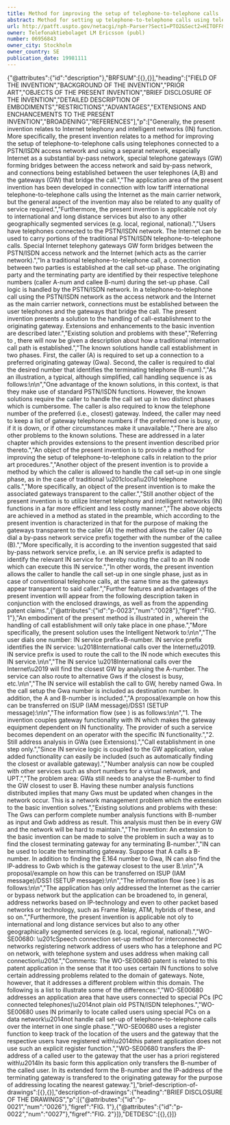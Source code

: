 ```yaml
---
title: Method for improving the setup of telephone-to-telephone calls
abstract: Method for setting up telephone-to-telephone calls using telephones connected to a PSTN/ISDN access network and using a separate packet-switched network as a by-pass network, wherein telephone gateways (GW) provide bridges between the access network and the by-pass network, and connections are established between a calling party (A) telephone and a first gateway (GWa) and between a second gateway (GWb) and a called party (B) telephone. The method includes the steps of: dialing, by a calling party (A) in a one-step procedure, a by-pass network service prefix together with the number of a called party (B), wherein the by-pass network service prefix includes an IN-service prefix; and analyzing the by-pass network service prefix to identify the relevant IN service for thereby routing the call to an IN node which can execute the IN service, the IN service establishing a call to a first gateway (GWa) selected from one of a plurality of gateways (GW), whereby the first gateway is made service transparent to the calling party (A).
url: http://patft.uspto.gov/netacgi/nph-Parser?Sect1=PTO2&Sect2=HITOFF&p=1&u=%2Fnetahtml%2FPTO%2Fsearch-adv.htm&r=1&f=G&l=50&d=PALL&S1=06956843&OS=06956843&RS=06956843
owner: Telefonaktiebolaget LM Ericsson (publ)
number: 06956843
owner_city: Stockholm
owner_country: SE
publication_date: 19981111
---
```


{"@attributes":{"id":"description"},"BRFSUM":[{},{}],"heading":["FIELD OF THE INVENTION","BACKGROUND OF THE INVENTION","PRIOR ART","OBJECTS OF THE PRESENT INVENTION","BRIEF DISCLOSURE OF THE INVENTION","DETAILED DESCRIPTION OF EMBODIMENTS","RESTRICTIONS","ADVANTAGES","EXTENSIONS AND ENCHANCEMENTS TO THE PRESENT INVENTION","BROADENING","REFERENCES"],"p":["Generally, the present invention relates to Internet telephony and intelligent networks (IN) function. More specifically, the present invention relates to a method for improving the setup of telephone-to-telephone calls using telephones connected to a PSTN\/ISDN access network and using a separat network, especially Internet as a substantial by-pass network, special telephone gateways (GW) forming bridges between the access network and said by-pass network, and connections being established between the user telephones (A,B) and the gateways (GW) that bridge the call.","The application area of the present invention has been developed in connection with low tariff international telephone-to-telephone calls using the Internet as the main carrier network, but the general aspect of the invention may also be related to any quality of service required.","Furthermore, the present invention is applicable not oly to international and long distance services but also to any other geographically segmented services (e.g. local, regional, national).","Users have telephones connected to the PSTN\/ISDN network. The Internet can be used to carry portions of the traditional PSTN\/ISDN telephone-to-telephone calls. Special Internet telephony gateways GW form bridges between the PSTN\/ISDN access network and the Internet (which acts as the carrier network).","In a traditional telephone-to-telephone call, a connection between two parties is established at the call set-up phase. The originating party and the terminating party are identified by their respective telephone numbers (caller A-num and callee B-num) during the set-up phase. Call logic is handled by the PSTN\/ISDN network. In a telephone-to-telephone call using the PSTN\/ISDN network as the access network and the Internet as the main carrier network, connections must be established between the user telephones and the gateways that bridge the call. The present invention presents a solution to the handling of call-establishment to the originating gateway. Extensions and enhancements to the basic invention are described later.","Existing solution and problems with these","Referring to , there will now be given a description about how a traditional internation call path is established.","The known solutions handle call establishment in two phases. First, the caller (A) is required to set up a connection to a preferred originating gateway (Gwa). Second, the caller is required to dial the desired number that identifies the terminating telephone (B-num).","As an illustration, a typical, although simplified, call handling sequence is as follows:\n\n","One advantage of the known solutions, in this context, is that they make use of standard PSTN\/ISDN functions. However, the known solutions require the caller to handle the call set up in two distinct phases which is cumbersome. The caller is also required to know the telephone number of the preferred (i.e., closest) gateway. Indeed, the caller may need to keep a list of gateway telephone numbers if the preferred one is busy, or if it is down, or if other circumstances make it unavailable.","There are also other problems to the known solutions. These are addressed in a later chapter which provides extensions to the present invention described prior thereto.","An object of the present invention is to provide a method for improving the setup of telephone-to-telephone calls in relation to the prior art procedures.","Another object of the present invention is to provide a method by which the caller is allowed to handle the call set-up in one single phase, as in the case of traditional \u201clocal\u201d telephone calls.","More specifically, an object of the present invention is to make the associated gateways transparent to the caller.","Still another object of the present invention is to utilize Internet telephony and intelligent networks (IN) functions in a far more efficient and less costly manner.","The above objects are achieved in a method as stated in the preamble, which according to the present invention is characterized in that for the purpose of making the gateways transparent to the caller (A) the method allows the caller (A) to dial a by-pass network service prefix together with the number of the callee (B).","More specifically, it is according to the invention suggested that said by-pass network service prefix, i.e. an IN service prefix is adapted to identify the relevant IN service for thereby routing the call to an IN node which can execute this IN service.","In other words, the present invention allows the caller to handle the call set-up in one single phase, just as in case of conventional telephone calls, at the same time as the gateways appear transparent to said caller.","Further features and advantages of the present invention will appear from the following description taken in conjunction with the enclosed drawings, as well as from the appending patent claims.",{"@attributes":{"id":"p-0023","num":"0028"},"figref":"FIG. 1"},"An embodiment of the present method is illustrated in , wherein the handling of call establishment will only take place in one phase.","More specifically, the present solution uses the Intelligent Network to:\n\n","The user dials one number: IN service prefix+B-number. IN service prefix identifies the IN service: \u2018International calls over the Internet\u2019. IN service prefix is used to route the call to the IN node which executes this IN service.\n\n","The IN service \u2018International calls over the Internet\u2019 will find the closest GW by analysing the A-number. The service can also route to alternative Gws if the closest is busy, etc.\n\n","The IN service will establish the call to GW, hereby named Gwa. In the call setup the Gwa number is included as destination number. In addition, the A and B-number is included.","A proposal\/example on how this can be transferred on ISUP (IAM message)\/DSS1 (SETUP message):\n\n","The information flow (see ) is as follows:\n\n","1. The invention couples gateway functionality with IN which makes the gateway equipment dependent on IN functionality. The provider of such a service becomes dependent on an operator with the specific IN functionality.","2. Still address analysis in GWa (see Extensions).","Call establishment in one step only.","Since IN service logic is coupled to the GW application, value added functionality can easily be included (such as automatically finding the closest or available gateway).","Number analysis can now be coupled with other services such as short numbers for a virtual network, and UPT.","The problem area: GWa still needs to analyse the B-number to find the GW closest to user B. Having these number analysis functions distributed implies that many Gws must be updated when changes in the network occur. This is a network management problem which the extension to the basic invention solves.","Existing solutions and problems with these: The Gws can perform complete number analysis functions with B-number as input and Gwb address as result. This analysis must then be in every GW and the network will be hard to maintain.","The invention: An extension to the basic invention can be made to solve the problem in such a way as to find the closest terminating gateway for any terminating B-number.","IN can be used to locate the terminating gateway. Suppose that A calls a B-number. In addition to finding the E.164 number to Gwa, IN can also find the IP-address to Gwb which is the gateway closest to the user B.\n\n","A proposal\/example on how this can be transferred on ISUP (IAM message)\/DSS1 (SETUP message):\n\n","The information flow (see ) is as follows:\n\n","The application has only addressed the Internet as the carrier or bypass network but the application can be broadened to, in general, address networks based on IP-technology and even to other packet based networks or technology, such as Frame Relay, ATM, hybrids of these, and so on.","Furthermore, the present invention is applicable not oly to international and long distance services but also to any other geographically segmented services (e.g. local, regional, national).","WO-SE00680: \u201cSpeech connection set-up method for interconnected networks registering network address of users who has a telephone and PC on network, with telephone system and uses address when making call connection\u201d.","Comments: The WO-SE00680 patent is related to this patent application in the sense that it too uses certain IN functions to solve certain addressing problems related to the domain of gateways. Note, however, that it addresses a different problem within this domain. The following is a list to illustrate some of the differences:","WO-SE00680 addresses an application area that have users connected to special PCs (PC connected telephones)\u2014not plain old PSTN\/ISDN telephones.","WO-SE00680 uses IN primarily to locate called users using special PCs on a data network\u2014not handle call set-up of telephone-to-telephone calls over the internet in one single phase.","WO-SE00680 uses a register function to keep track of the location of the users and the gateway that the respective users have registered with\u2014this patent application does not use such an explicit register function.","WO-SE00680 transfers the IP-address of a called user to the gateway that the user has a priori registered with\u2014In its basic form this application only transfers the B-number of the called user. In its extended form the B-number and the IP-address of the terminating gateway is transfered to the originating gateway for the purpose of addressing locating the nearest gateway."],"brief-description-of-drawings":[{},{}],"description-of-drawings":{"heading":"BRIEF DISCLOSURE OF THE DRAWINGS","p":[{"@attributes":{"id":"p-0021","num":"0026"},"figref":"FIG. 1"},{"@attributes":{"id":"p-0022","num":"0027"},"figref":"FIG. 2"}]},"DETDESC":[{},{}]}
